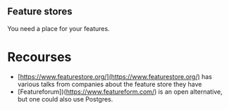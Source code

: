 ## Feature stores
You need a place for your features.

# Recourses  
- [https://www.featurestore.org/](https://www.featurestore.org/) has various talks from companies about the feature store they have
- [Featureforum])(https://www.featureform.com/) is an open alternative, but one could also use Postgres.

